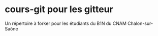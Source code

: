 # cours-git pour les gitteur
Un répertoire à forker pour les étudiants du B1N du CNAM Chalon-sur-Saône

